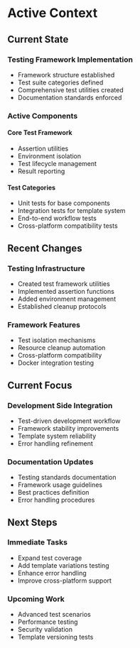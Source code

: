 # Active Context

## Current State

### Testing Framework Implementation

* Framework structure established
* Test suite categories defined
* Comprehensive test utilities created
* Documentation standards enforced

### Active Components

#### Core Test Framework
* Assertion utilities
* Environment isolation
* Test lifecycle management
* Result reporting

#### Test Categories
* Unit tests for base components
* Integration tests for template system
* End-to-end workflow tests
* Cross-platform compatibility tests

## Recent Changes

### Testing Infrastructure
* Created test framework utilities
* Implemented assertion functions
* Added environment management
* Established cleanup protocols

### Framework Features
* Test isolation mechanisms
* Resource cleanup automation
* Cross-platform compatibility
* Docker integration testing

## Current Focus

### Development Side Integration
* Test-driven development workflow
* Framework stability improvements
* Template system reliability
* Error handling refinement

### Documentation Updates
* Testing standards documentation
* Framework usage guidelines
* Best practices definition
* Error handling procedures

## Next Steps

### Immediate Tasks
* Expand test coverage
* Add template variations testing
* Enhance error handling
* Improve cross-platform support

### Upcoming Work
* Advanced test scenarios
* Performance testing
* Security validation
* Template versioning tests
